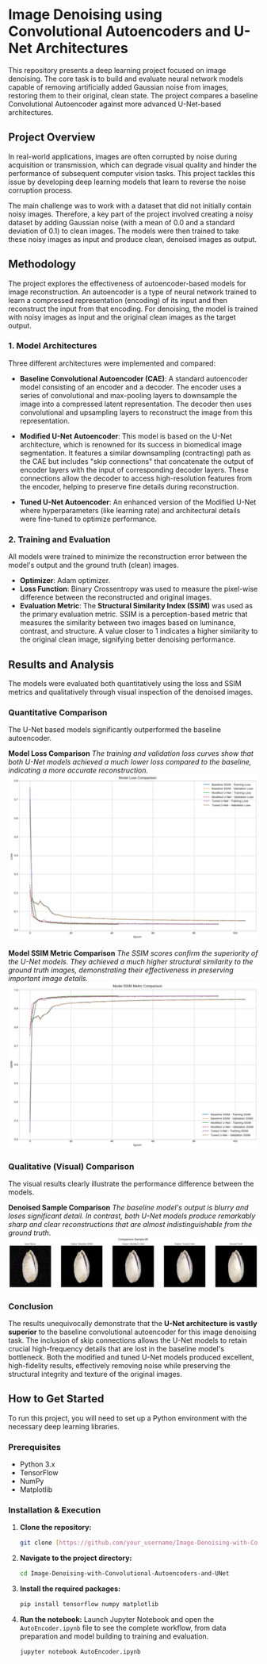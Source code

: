 # Image Denoising using Convolutional Autoencoders and U-Net Architectures

This repository presents a deep learning project focused on image denoising. The core task is to build and evaluate neural network models capable of removing artificially added Gaussian noise from images, restoring them to their original, clean state. The project compares a baseline Convolutional Autoencoder against more advanced U-Net-based architectures.

## **Project Overview**

In real-world applications, images are often corrupted by noise during acquisition or transmission, which can degrade visual quality and hinder the performance of subsequent computer vision tasks. This project tackles this issue by developing deep learning models that learn to reverse the noise corruption process.

The main challenge was to work with a dataset that did not initially contain noisy images. Therefore, a key part of the project involved creating a noisy dataset by adding Gaussian noise (with a mean of 0.0 and a standard deviation of 0.1) to clean images. The models were then trained to take these noisy images as input and produce clean, denoised images as output.

## **Methodology**

The project explores the effectiveness of autoencoder-based models for image reconstruction. An autoencoder is a type of neural network trained to learn a compressed representation (encoding) of its input and then reconstruct the input from that encoding. For denoising, the model is trained with noisy images as input and the original clean images as the target output.

### **1. Model Architectures**

Three different architectures were implemented and compared:

* **Baseline Convolutional Autoencoder (CAE)**: A standard autoencoder model consisting of an encoder and a decoder. The encoder uses a series of convolutional and max-pooling layers to downsample the image into a compressed latent representation. The decoder then uses convolutional and upsampling layers to reconstruct the image from this representation.

* **Modified U-Net Autoencoder**: This model is based on the U-Net architecture, which is renowned for its success in biomedical image segmentation. It features a similar downsampling (contracting) path as the CAE but includes "skip connections" that concatenate the output of encoder layers with the input of corresponding decoder layers. These connections allow the decoder to access high-resolution features from the encoder, helping to preserve fine details during reconstruction.

* **Tuned U-Net Autoencoder**: An enhanced version of the Modified U-Net where hyperparameters (like learning rate) and architectural details were fine-tuned to optimize performance.

### **2. Training and Evaluation**

All models were trained to minimize the reconstruction error between the model's output and the ground truth (clean) images.

* **Optimizer**: Adam optimizer.
* **Loss Function**: Binary Crossentropy was used to measure the pixel-wise difference between the reconstructed and original images.
* **Evaluation Metric**: The **Structural Similarity Index (SSIM)** was used as the primary evaluation metric. SSIM is a perception-based metric that measures the similarity between two images based on luminance, contrast, and structure. A value closer to 1 indicates a higher similarity to the original clean image, signifying better denoising performance.

## **Results and Analysis**

The models were evaluated both quantitatively using the loss and SSIM metrics and qualitatively through visual inspection of the denoised images.

### **Quantitative Comparison**

The U-Net based models significantly outperformed the baseline autoencoder.

**Model Loss Comparison**
*The training and validation loss curves show that both U-Net models achieved a much lower loss compared to the baseline, indicating a more accurate reconstruction.*
![Model Loss Comparison](img/model%20loss%20comparison.png)

**Model SSIM Metric Comparison**
*The SSIM scores confirm the superiority of the U-Net models. They achieved a much higher structural similarity to the ground truth images, demonstrating their effectiveness in preserving important image details.*
![Model SSIM Metric Comparison](img/model%20ssim%20metric%20comparison.png)

### **Qualitative (Visual) Comparison**

The visual results clearly illustrate the performance difference between the models.

**Denoised Sample Comparison**
*The baseline model's output is blurry and loses significant detail. In contrast, both U-Net models produce remarkably sharp and clear reconstructions that are almost indistinguishable from the ground truth.*
![Comparison Sample Output](img/comparison%20sample%20output.png)

### **Conclusion**

The results unequivocally demonstrate that the **U-Net architecture is vastly superior** to the baseline convolutional autoencoder for this image denoising task. The inclusion of skip connections allows the U-Net models to retain crucial high-frequency details that are lost in the baseline model's bottleneck. Both the modified and tuned U-Net models produced excellent, high-fidelity results, effectively removing noise while preserving the structural integrity and texture of the original images.

## **How to Get Started**

To run this project, you will need to set up a Python environment with the necessary deep learning libraries.

### **Prerequisites**

* Python 3.x
* TensorFlow
* NumPy
* Matplotlib

### **Installation & Execution**

1.  **Clone the repository:**
    ```sh
    git clone [https://github.com/your_username/Image-Denoising-with-Convolutional-Autoencoders-and-UNet.git](https://github.com/your_username/Image-Denoising-with-Convolutional-Autoencoders-and-UNet.git)
    ```
2.  **Navigate to the project directory:**
    ```sh
    cd Image-Denoising-with-Convolutional-Autoencoders-and-UNet
    ```
3.  **Install the required packages:**
    ```sh
    pip install tensorflow numpy matplotlib
    ```
4.  **Run the notebook:**
    Launch Jupyter Notebook and open the `AutoEncoder.ipynb` file to see the complete workflow, from data preparation and model building to training and evaluation.
    ```sh
    jupyter notebook AutoEncoder.ipynb
    ```
